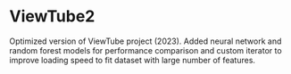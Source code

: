 # ViewTube2

Optimized version of ViewTube project (2023). Added neural network and random forest models for performance comparison and custom iterator to improve loading speed to fit dataset with large number of features. 

